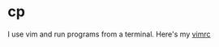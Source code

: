 # cp

I use vim and run programs from a terminal. Here's my [vimrc](https://github.com/shafwanur010/dotfiles/blob/master/.vimrc) 
